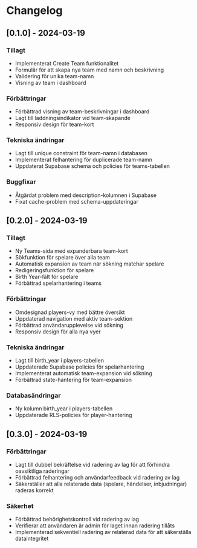 # Changelog

## [0.1.0] - 2024-03-19

### Tillagt
- Implementerat Create Team funktionalitet
- Formulär för att skapa nya team med namn och beskrivning
- Validering för unika team-namn
- Visning av team i dashboard

### Förbättringar
- Förbättrad visning av team-beskrivningar i dashboard
- Lagt till laddningsindikator vid team-skapande
- Responsiv design för team-kort

### Tekniska ändringar
- Lagt till unique constraint för team-namn i databasen
- Implementerat felhantering för duplicerade team-namn
- Uppdaterat Supabase schema och policies för teams-tabellen

### Buggfixar
- Åtgärdat problem med description-kolumnen i Supabase
- Fixat cache-problem med schema-uppdateringar

## [0.2.0] - 2024-03-19

### Tillagt
- Ny Teams-sida med expanderbara team-kort
- Sökfunktion för spelare över alla team
- Automatisk expansion av team när sökning matchar spelare
- Redigeringsfunktion för spelare
- Birth Year-fält för spelare
- Förbättrad spelarhantering i teams

### Förbättringar
- Omdesignad players-vy med bättre översikt
- Uppdaterad navigation med aktiv team-sektion
- Förbättrad användarupplevelse vid sökning
- Responsiv design för alla nya vyer

### Tekniska ändringar
- Lagt till birth_year i players-tabellen
- Uppdaterade Supabase policies för spelarhantering
- Implementerat automatisk team-expansion vid sökning
- Förbättrad state-hantering för team-expansion

### Databasändringar
- Ny kolumn birth_year i players-tabellen
- Uppdaterade RLS-policies för player-hantering 

## [0.3.0] - 2024-03-19

### Förbättringar
- Lagt till dubbel bekräftelse vid radering av lag för att förhindra oavsiktliga raderingar
- Förbättrad felhantering och användarfeedback vid radering av lag
- Säkerställer att alla relaterade data (spelare, händelser, inbjudningar) raderas korrekt

### Säkerhet
- Förbättrad behörighetskontroll vid radering av lag
- Verifierar att användaren är admin för laget innan radering tillåts
- Implementerad sekventiell radering av relaterad data för att säkerställa dataintegritet 